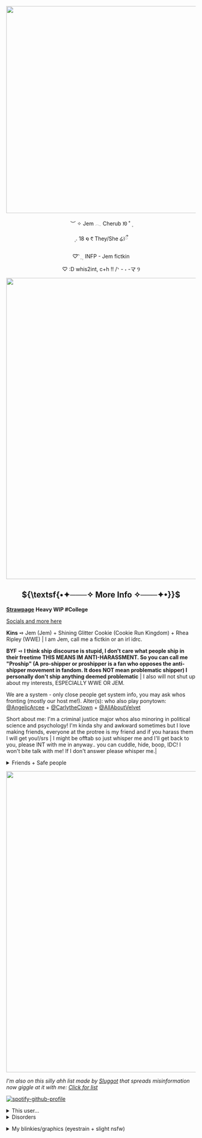  
<p align="center">
   <img width="550" src="https://file.garden/aLcUmNZBvTGYyXJl/graphicjem%20(2).gif"
 </p>
 <p align="center">
︶ ✧ Jem 𓂃 Cherub  ᘞ ˚ ۪
<p align="center">
 ۪    𝅄   18   ໑ ᱖   They/She ໒꒱ྀ
<p align="center">
  ♡  ͡ ݂ ࣭ ࣭ INFP - Jem fictkin
<p align="center">
          ♡ :D whis2int, c+h !! /ᐠ - ˕ -マ Ⳋ
 <p align="center">
 <img width="800" src="https://64.media.tumblr.com/b1932ee06bc4b13e56fd72e9653edcb1/70ed8579ab0de378-3e/s500x750/3d75688770ba3c99f13775477f3ee68ca0ab4e60.gifv"
 </p>
<h2 strong align="center"> 
 ${\textsf{•✦───✧ More Info ✧───✦•}}$ 
</h2> 
 
<a href="https://cherubponytown.straw.page/">**Strawpage**</a> **Heavy WIP #College**

[Socials and more here](https://prettycherub.my.canva.site/)

**Kins** ➺ Jem  (Jem) + Shining Glitter Cookie (Cookie Run Kingdom) + Rhea Ripley (WWE) | I am Jem, call me a fictkin or an irl idrc. 

**BYF** ➺ **I think ship discourse is stupid, I don't care what people ship in their freetime THIS MEANS IM ANTI-HARASSMENT. So you can call me "Proship" (A pro-shipper or proshipper is a fan who opposes the anti-shipper movement in fandom. It does NOT mean problematic shipper) I personally don't ship anything deemed problematic**  | I also will not shut up about my interests, ESPECIALLY WWE OR JEM. 


We are a system - only close people get system info, you may ask whos fronting (mostly our host me!). Alter(s): who also play ponytown: [@AngelicArcee](https://github.com/AngelicArcee) + [@CarlytheClown](https://github.com/CarlytheClown) + [@AllAboutVelvet](https://github.com/AllAboutVelvet)

Short about me: I'm a criminal justice major whos also minoring in political science and psychology! I'm kinda shy and awkward sometimes but I love making friends, everyone at the protree is my friend and if you harass them I will get you!/srs | I might be offtab so just whisper me and I'll get back to you, please INT with me in anyway.. you can cuddle, hide, boop, IDC! I won't bite talk with me! If I don't answer please whisper me.| 

</details>

<details> 
  <summary>Friends + Safe people</summary>  
 
[greenbeanx3](https://github.com/greenbeanx3)

[saturniid-sys](https://github.com/saturniid-sys)

[kkaleidoskull](https://github.com/kkaleidoskull) *miss you pookie ily/p*

[datariker](https://github.com/datariker)

[Michael-Afton1983](https://github.com/Michael-Afton1983)

[WalkingTW](https://github.com/WalkingTW)

[Rainy-chaos-sys](https://github.com/Rainy-chaos-sys)

[GothicCowboy](https://github.com/GothicCowboy)

[ThePluralEcosystem](https://github.com/ThePluralEcosystem)

[p0staldud3](https://github.com/p0staldud3) *also miss you too pookie ily/p*

[Cannibalistic-Ways-Of-Life](https://github.com/Cannibalistic-Ways-Of-Life)

[Dazaku](https://github.com/dazaku)

And I'm pretty much friends with everyone at the protree! **Y'all can always INT with me even if I have DNI in my name!**
 
</details>

</p>

<p align="center">
 <img width="800" src="https://64.media.tumblr.com/b1932ee06bc4b13e56fd72e9653edcb1/70ed8579ab0de378-3e/s500x750/3d75688770ba3c99f13775477f3ee68ca0ab4e60.gifv"
 </p>

*I'm also on this silly ahh list made by [Sluggot](github.com/sluggot) that spreads misinformation now giggle at it with me: [Click for list](https://rentry.co/ALWAYSBACKBABY)*

[![spotify-github-profile](https://spotify-github-profile.kittinanx.com/api/view?uid=zms6yv2ax4eqh3r96w3hlnvh5&cover_image=true&theme=natemoo-re&show_offline=true&background_color=121212&interchange=false&profanity=false&bar_color=ffb6c1&bar_color_cover=false)](https://spotify-github-profile.kittinanx.com/api/view?uid=zms6yv2ax4eqh3r96w3hlnvh5&redirect=true)



<details> 
  <summary>This user...</summary>  
 
![](https://64.media.tumblr.com/176ae4c846275da0acb7e59f6e5f6ed2/7e7a17c822ba5eec-e2/s500x750/8db58574948e4c6db827dadd432b533699701058.jpg)
![](https://64.media.tumblr.com/a76b02e2a9c857e0e880d394dcb23196/1920154fc9fd3612-b4/s500x750/3d57c5c33d58a6bda642cab11b3daeb2af8afb2e.pnj)
![](https://64.media.tumblr.com/16e147ccf785849162b0781146ca2914/46d604dd162ee4c3-f9/s250x400/6f476de3a6d63c878e645d4d9d3dcd046982b27b.pnj)
![](https://64.media.tumblr.com/730f3e291ee1935f8734a92945ffd197/d8efbe3ae7e0695e-16/s1280x1920/16715b4bd023dc865c0738857eb42f59bc94e5a7.jpg)
![](https://64.media.tumblr.com/fd0c7659753ebe59ffa3b1ae8c39fef3/9ece98a9b1a4aea5-e1/s1280x1920/fc174413f17686c0e4a007e2c8f37fbc1d2ec65e.pnj)
![](https://64.media.tumblr.com/7d15a1e047fc32c5c93f5a723f900c59/198fc4d399634551-3f/s500x750/2f77a0de67c75a3fcef61eb468ee49771af32df7.gifv)
![](https://64.media.tumblr.com/974c548e80c8e4b2358c00f5fa41a482/c20a46e1a86f08ec-17/s1280x1920/fa7e64c1b3522b05652f20ad586a81b30ff2a6b9.pnj)
![](https://64.media.tumblr.com/99161abce24f36dda65d237eebd8dfa3/26a36d203b6ad05d-43/s500x750/0ec9e380076167d508ea852583ae591c42844b53.pnj)
![](https://64.media.tumblr.com/aeafdccc524d5732f62533b43bec2f10/c0267c93b160a0db-66/s250x400/41f7597ea18bebed6f9bbd8eb11149f9308ec6d1.jpg)
![](https://64.media.tumblr.com/807bbfbc457d1c5b2d70d787103450c9/1c12787f782b8591-6e/s500x750/b73cf263cccb89ea4160f6ca4f82305f4b147520.pnj)
![](https://64.media.tumblr.com/7ddf1d918419da724cb59dc3af8a1eda/970d2a75a2adfdd7-5f/s500x750/7dfb30602ff12b28267b39cdb66e4e59b8429882.pnj)
![](https://64.media.tumblr.com/0f0b6e9f018f5e3edda4d98c04cbd9ee/e00fb671dc1925c4-58/s250x400/042520bcc5c28febd848442dd355e424777aa9b8.pnj)
![](https://64.media.tumblr.com/bae0225808419581842f11d5bd1a96d3/6ea3ba2131cbc386-21/s400x600/7be9bad66e1e241d7f6aa19660e0eca0e1fa28e0.pnj)
![](https://64.media.tumblr.com/9ccaa6f878f4f9d2175c61f8f06d7ce2/8a049d34c75d295e-f0/s500x750/eeb749cc907307cd30d7331605cd9ce783d90490.pnj)
![](https://64.media.tumblr.com/3e9d51d30d4dfa58a0d879c1c21cf076/e1d00e5fb9f1f3ff-67/s1280x1920/0d1caaf09ec5813782bb25abbffd1e80c9f976a2.pnj)
![](https://64.media.tumblr.com/a873050392024b377134079ead5b261e/7152da28e132261f-cf/s1280x1920/1b9783e93af0ad79edbbe96f88393883976fbdac.pnj)
![](https://64.media.tumblr.com/05647b6f454ae46a9e3c9ccf3deb8fce/02f6c2b6b2845b0e-02/s1280x1920/d087a7d1256576e1d64e4e3ef730719b265fefb1.jpg)
![](https://64.media.tumblr.com/8d577b56b0e399a92f3bcec0d54cdfd9/0dc8d1653d48861b-c8/s500x750/5dbd2fb6347a375016d87dfaf4cb0e8e4ed3e3ae.pnj)
![](https://64.media.tumblr.com/1eb06db2257a8bc603d75634c66e4875/12b83be7f3afc336-b2/s400x600/949055a3e64739b8950dd189997e2d1d031a9fb4.pnj)
![](https://64.media.tumblr.com/7e68f04f896567207a5cc6a3582b39f3/12b83be7f3afc336-f7/s400x600/481be073f725ed2ffefcace9d090cc9f94c1ced6.pnj)
![](https://64.media.tumblr.com/7746f58d569ae77e1f260bfaa475cf7f/12b83be7f3afc336-6a/s400x600/1c5478ca34888bdc6bcab3fa3a5ff3c9d01bb973.pnj)
![](https://64.media.tumblr.com/38ad4af751094eaa29a605bc67d4fd80/12b83be7f3afc336-6c/s400x600/399ad4b83bc544e023062fe91946efd02f754f87.pnj)
![](https://64.media.tumblr.com/0c82b673d0bc54ab4396531378588551/12b83be7f3afc336-bd/s400x600/4ee596132fc3ee2bd45e1e72ec4afee432125dc9.pnj)
![](https://64.media.tumblr.com/51119e90005cc33397df97903bf32a22/617a5c7071adee4e-67/s500x750/492dab5abbf0d4278ef5a762680f2f0330706104.pnj)
![]()
![]()
![]()
![]()
![]()






 
</details>

<details> 
  <summary>Disorders</summary>  

 MDD + GAD + OSDD + POTS + ADHD
 
![](https://64.media.tumblr.com/72ae63282f1f0e67cd2c371f4ff1da25/a20122e278b4ecb6-93/s250x400/cedbd9e908ebfe6cfd4e9a719595b585ca64321d.gifv) 
![](https://64.media.tumblr.com/fbe8066fc817a0706409e684003b71d9/cfda3078bde036fa-b8/s250x400/409248320017354ccd4f7da91ad5b00677615225.gifv) 
![](https://64.media.tumblr.com/ada64f191c67a796654e5e1d72fda9dc/4ce41699b051c695-53/s250x400/2552362001dd77d180a3a53e4f97188bbfcfbcbc.gifv) 
![](https://64.media.tumblr.com/75c049b12ee99eca2f5c1413071ffe22/6521b4de6f9ba744-ba/s250x400/b65421f76e4604b5e683e41011692888784551b4.gifv) 
![](https://64.media.tumblr.com/e3c5b1a644030aca360f9e25cb575971/6521b4de6f9ba744-52/s250x400/62c88e15b2cad7f718a25aec8e313ef76df11d13.gifv) 
![](https://64.media.tumblr.com/92579559af11129b7c54a48444f892e4/6521b4de6f9ba744-95/s250x400/718b680ab44239b85a8e697ccf3ac4f9db57ecd7.gifv)  
![](https://64.media.tumblr.com/fb7ffa5e02c80d3591fbe5e07fc51fbc/1690b504fcbc8338-61/s250x400/2d7e06c838fc1b34810a842a49fb4dd98f7b1663.gifv) 
![](https://file.garden/aLcUmNZBvTGYyXJl/adhdswag.gif) 
![](https://file.garden/aLcUmNZBvTGYyXJl/anxietyhaver.gif) 
![](https://file.garden/aLcUmNZBvTGYyXJl/livewithchronicpainblinkie.gif)
![](https://file.garden/aLcUmNZBvTGYyXJl/hypermobilityblinkie.gif)
![](https://file.garden/aLcUmNZBvTGYyXJl/alwayssickblinkie.gif)
![]()
![]()
![]()
![]()
![]()
![]()
</details>

</p>


<details> 
  <summary>My blinkies/graphics (eyestrain + slight nsfw)</summary>  

**Blinkies:**

![](https://64.media.tumblr.com/8dfc7ea1189c42c7e12289af3155faeb/2a25a5e1abd64440-6b/s250x400/fcdcb3167863c1238654d004c09b35bc8c32eea9.gifv) 
![](https://64.media.tumblr.com/3766ae7deafc12bf6f17538f099bdf90/2a25a5e1abd64440-e8/s250x400/e61715d23aa7e14b7a126050512c93d9eb6b0a3e.gifv) 
![](https://64.media.tumblr.com/aba44bbaa14c7fcc17db6a3fd60d494a/2a25a5e1abd64440-79/s250x400/670db98c745ddc23d49747824418477fd51fe7c6.gifv) 
![](https://64.media.tumblr.com/67e0be2443a0da158ef87767db9da29c/244fdab6b045e016-88/s250x400/527d441b38e521deefd885826d73df766f6ae5a7.gifv)
![](https://64.media.tumblr.com/64fae936af6ee1adf5c6f760d7f77093/244fdab6b045e016-05/s250x400/5d507d6c326050e9161067a36a95f681fd6b43ff.gifv)
![](https://64.media.tumblr.com/ff9eff46221dbb64628a0fb80a54ecac/244fdab6b045e016-d1/s250x400/b521630f67d67c2f1756331f0a33a7704eab01e3.gifv)
![](https://64.media.tumblr.com/ef2487308c3ff8ae5b2bc7fd1a4ae8e5/244fdab6b045e016-57/s250x400/6a7804d7e3d4004420c373cbbd5d34a63cc36922.gifv)
![](https://64.media.tumblr.com/77dbcc6ee47c37f33b8d33757a06afe2/244fdab6b045e016-59/s250x400/192c2eef91e10336b9239eab29cdf053994b07dd.gifv)
![](https://64.media.tumblr.com/2b4d566ddf8d9752d5a59a161723146f/e00fb671dc1925c4-af/s250x400/9257524dfb4cdf35023b1c70774a1417acc07be6.gifv)
![](https://64.media.tumblr.com/89186db978b1dcb470f943b6e8006389/1bc702f029e36231-b9/s250x400/f26d4409168c78e4e0742cae0f9dad5a4647e8e8.gifv)
![](https://64.media.tumblr.com/a0deed3dd588bdc056d0d995bc465408/b035b516dc88dd13-5d/s250x400/c2966406ec849fe7f4d0de99e9a508fa6d34694c.gifv)
![](https://64.media.tumblr.com/f9a52a353a883d7aedf3b4d3840b7a4b/b035b516dc88dd13-64/s250x400/85374c68a4833149b5acdd68fdb31e126fb0f036.gifv)
![](https://64.media.tumblr.com/ffffdb0ba0a3d0a13591c104592ef139/7e84b72b5ba10300-c9/s250x400/5840bf937f5b477514b1961883cf65a3a75fb246.gifv)
![](https://64.media.tumblr.com/9ca1fb383576f71f1f689c55ea829eb4/7e84b72b5ba10300-b2/s250x400/9b78fdefd6ca02382bcef4a43b4e72c86ba62c3e.gifv)
![](https://64.media.tumblr.com/b6763e30009f0f1db64d94b59c35c3f9/3a1e4d35fa316b52-fe/s400x600/ad119b0dfe46f26b72d028ac782c3839b1e6caed.gifv)
![](https://64.media.tumblr.com/f8a822b6a0d0936862591e0524b45b9e/36184a6c267f36ba-5c/s250x400/8c2b8801f42cf663cb9c342f43bd1d955f8098ac.gifv)
![](https://64.media.tumblr.com/20bc5294ba90f7d341962ff54092dab7/36184a6c267f36ba-d8/s250x400/47391d5a97ef250da0380fa3f9fec06cced9fab7.gifv)
![](https://64.media.tumblr.com/d82a9cdd8fd9414f1b709a8bbea1ed9e/36184a6c267f36ba-c8/s250x400/bdd828cd0ad0b6064764d64357854c2c10e2a6d0.gifv)
![](https://64.media.tumblr.com/7ea7b5ba348fb29ddd42b1bf2bc9c865/36184a6c267f36ba-d8/s250x400/063707eeb7f0acf5aa351e6c94c3f21466f713af.gifv)
![](https://64.media.tumblr.com/3bfcd45b6d38d0d18b58008d6fa3c2d8/66f8bee48421ca35-f1/s250x400/3c535ac1061eca7bdf74dc1b29ffd13514a861c4.gifv)
![](https://64.media.tumblr.com/bb9a23771268a23a8ff872481c841e26/66f8bee48421ca35-71/s250x400/7bbcf887fbe0295322b71919e2e85902fa695291.gifv)
![](https://64.media.tumblr.com/2590d3fc0c6e24b89ab6dd9a75f3d83b/66f8bee48421ca35-42/s250x400/fd268bc835aba4bd6736b3b7f5c9fd586fefd212.gifv)
![](https://64.media.tumblr.com/8d2ad943b2b386c742d77459ed7e836b/6ad1ec31bad5887a-16/s250x400/821c60c89663b0756e0381e53c9019c402b10ebf.gifv)
![](https://64.media.tumblr.com/c8f0ef3e0babdc578632ae5b0c2173d9/6ad1ec31bad5887a-bb/s250x400/8451f509e468205f116d8faef2b72f88ea793094.webp)
![](https://64.media.tumblr.com/6f4975d816542ff797fe0c5007cc5771/6ad1ec31bad5887a-f3/s250x400/689d6c33a1fff6093b305084de31aefee44f9728.gifv)
![](https://64.media.tumblr.com/425ce5a67cb585ab866cea59735dfe8a/1fb39223b20e4f22-e8/s250x400/bdffd5a7f08cbefd029c8b81a78de8f75195eb6c.gifv)
![](https://64.media.tumblr.com/b8e11fc858177931d79d3a141bef9c91/e24aea302e062a10-9b/s250x400/cda5489e2b42a8b0a5492bf84b22610fc425ef92.gifv)
![](https://64.media.tumblr.com/e9a5266fb438bba0a1e7b64ee86a0e32/e24aea302e062a10-5b/s250x400/04dfab7ec354802ce4369191ef8a0676db506390.webp)
![](https://64.media.tumblr.com/524a7032e32d19c48cafe837bb8d3ac3/1a0bd8a997af9343-b3/s250x400/55fe3af549ca3a64f8700b6b712e98e2cd2fbe44.gifv)
![](https://64.media.tumblr.com/de129f56314ba7465ea4cc16374a8723/53b28a880a29cd42-4d/s250x400/f771e840964c4efd3848d28d8c57436d690afd19.gifv)
![](https://64.media.tumblr.com/4e7ee764907a99910a8313e6a3f3a298/69f580ddf05489ed-4f/s250x400/08ab8291f87ba7e63d2715223cf62c3187b99190.gifv)
![](https://64.media.tumblr.com/da8a830e417e1861a9899ec701f6267b/6af461a3f6e93104-44/s250x400/5754183e44033d8c8e9b61f192a69fba16eca7f3.gifv)
![](https://64.media.tumblr.com/da11596fbdca1a1a8b859733c2b4f312/e69ada103ddfcdc2-6a/s250x400/879437f281fea60f713062076c1ee44b80e96344.gifv)
![](https://64.media.tumblr.com/ed3cb0c560a6884583150ccf849ca2e6/0ca0ef7554fde89c-ee/s250x400/01bd75acdecb619376f0b2ffcef35fa8edc3435b.gifv)
![](https://64.media.tumblr.com/28d86c2cf80c659a7a8730414284ddd9/b8f84ff8a1d07556-81/s250x400/796bf8cad1f392830c1840b3d8c7dd825f88c6d5.gifv)
![](https://64.media.tumblr.com/b9bdb471d03292a7f76ca411868eaffb/b8f84ff8a1d07556-21/s250x400/b1f77c8b0d764f7d044a4fb92666867edf3218f5.gifv)
![](https://64.media.tumblr.com/0d1f9da85f9a5024f0de3fc2475156ae/defe983bdf815818-f6/s250x400/0e904a5a0aed1d67a31c0823b47fcb35c1aa9457.gifv)
![](https://64.media.tumblr.com/dedca112aba14c8ae9aab2baf077678f/defe983bdf815818-b8/s250x400/d4e7b364e0e1f2ac49a185fc34ca69d6481553a3.gifv)
![](https://64.media.tumblr.com/7dd5bc449bb5c52491af5457f381f842/055b6239baca094c-1a/s250x400/09ef9c9e68a62c008d660d6f1fc71e0ceab9e803.gifv)
![](https://64.media.tumblr.com/4d8b3ad7ea3ab4193b03938bd7efd483/055b6239baca094c-06/s250x400/a779691b3cbb159c16b57be6f1fc489a10c9f61b.webp)
![](https://64.media.tumblr.com/d2651a14e06fde7c3a8c69b54dbd4f20/712e794bff568974-bf/s250x400/359b9103c5410ce6e64bdb417d746be8c95bc9f8.webp)
![](https://64.media.tumblr.com/2ce592f5601090ef68fa20f4b41921f3/b4f3a731a7a10fbe-23/s250x400/216858a2cc539ad07ba15a3eec357229b02b2e5c.gifv)
![](https://64.media.tumblr.com/80aa28c0ab274db80e04e6efe417bddf/f3c940fb67b26e9a-9c/s250x400/0f6d6ce8babec6d1c438373d5ec4e61fa5a3ed91.gifv)
![](https://64.media.tumblr.com/10afed8a74a8db0f04de3362ab04e498/7d6d7c3f46f65b6f-90/s250x400/765bba868de8fe08bc819939ac059086fe26d9d6.gifv)
![](https://64.media.tumblr.com/e74182c9426bb79d03dfa88b33ca6a3e/b6710d504bda2ee3-76/s250x400/efac625a4878a406747082ef695bd481c642e7ea.gifv)
![](https://adriansblinkiecollection.neocities.org/d1.gif)
![](https://adriansblinkiecollection.neocities.org/d6.gif)
![](https://adriansblinkiecollection.neocities.org/d58.gif)
![](https://adriansblinkiecollection.neocities.org/d97.gif)
![](https://adriansblinkiecollection.neocities.org/e62.gif)
![](https://adriansblinkiecollection.neocities.org/v74.gif)
![](https://adriansblinkiecollection.neocities.org/f58.gif)
![](https://adriansblinkiecollection.neocities.org/g23.gif)
![](https://adriansblinkiecollection.neocities.org/g13.gif)
![](https://adriansblinkiecollection.neocities.org/g100.gif)
![](https://adriansblinkiecollection.neocities.org/g126.gif)
![](https://adriansblinkiecollection.neocities.org/z45.gif)
![](https://adriansblinkiecollection.neocities.org/51.gif)
![](https://adriansblinkiecollection.neocities.org/39.gif)
![](https://adriansblinkiecollection.neocities.org/52.gif)
![](https://plasticdino.net/blinkie/sanrioblinkie.gif)
![](https://plasticdino.net/blinkie/internet-princess.gif)
![](https://plasticdino.net/blinkie/twinkle.gif)
![](https://plasticdino.net/blinkie/solike.gif)
![](https://plasticdino.net/blinkie/oreo.gif)
![](https://plasticdino.net/blinkie/coloursdontrun.gif)
![](https://plasticdino.net/blinkie/angel%20kitty.gif)
![](https://plasticdino.net/blinkie/34.gif)
![](https://plasticdino.net/blinkie/uncool.gif)
![](https://plasticdino.net/blinkie/wormblink.gif)
![](https://64.media.tumblr.com/825b9f10b4b299c29fae2a0e2b9fdfd6/8976aed58605480c-49/s250x400/149f0ac5be4293f96334ddd6696decab0773f1f4.pnj)
![](https://external-media.spacehey.net/media/s5TD1IcwAdARbpL8gOW-v1AocYU4Z-1sa44UlwpvCBNE=/https://i.ibb.co/1TrXKdS/1560774m1slaieim7.gif)
![](https://external-media.spacehey.net/media/sQTfVcRL0RroXupWSjXc2mKigaTuY9xRPoQaGPuOtWO8=/https://i.ibb.co/DKMrmQS/1608188zabmdwl4g2.gif)
![](https://file.garden/aLcUmNZBvTGYyXJl/Transformers1blinkie.gif)
![](https://file.garden/aLcUmNZBvTGYyXJl/Barbieblinkie.gif)
![](https://file.garden/aLcUmNZBvTGYyXJl/Horror.gif)
![](https://file.garden/aLcUmNZBvTGYyXJl/Analoghorrorblinkie.gif)
![](https://file.garden/aLcUmNZBvTGYyXJl/pyschologicalhorrorblinkie.gif)
![](https://file.garden/aLcUmNZBvTGYyXJl/foundfootageblinkie.gif)
![](https://file.garden/aLcUmNZBvTGYyXJl/demigirlblinkie.gif)
![](https://file.garden/aLcUmNZBvTGYyXJl/antistupidityblinkie.gif)
![](https://file.garden/aLcUmNZBvTGYyXJl/proudtobeafreakblinkie.gif)
![](https://file.garden/aLcUmNZBvTGYyXJl/allmurderblinkie.gif)
![](https://file.garden/aLcUmNZBvTGYyXJl/creepycrawlyblinkie.gif)
![](https://file.garden/aLcUmNZBvTGYyXJl/sometimesipurrblinkie.gif)
![](https://file.garden/aLcUmNZBvTGYyXJl/ipopbubblewrapblinkie.gif)
![](https://file.garden/aLcUmNZBvTGYyXJl/catpersongif.gif)
![](https://file.garden/aLcUmNZBvTGYyXJl/moonbeamsandstardustblinkie.gif)
![](https://file.garden/aLcUmNZBvTGYyXJl/yourworstenemyblinkie.gif)
![](https://file.garden/aLcUmNZBvTGYyXJl/igazeatstarsblinkie.gif)
![](https://file.garden/aLcUmNZBvTGYyXJl/i%3C3toxicmold.gif)
![](https://file.garden/aLcUmNZBvTGYyXJl/myvoicesdontlikeyoublinkie.gif)
![](https://file.garden/aLcUmNZBvTGYyXJl/scienceloverblinkie.gif)
![](https://file.garden/aLcUmNZBvTGYyXJl/isaymeowblinkie.gif)
![](https://file.garden/aLcUmNZBvTGYyXJl/vampireloverblinkie.gif)
![](https://file.garden/aLcUmNZBvTGYyXJl/i%3C3vampires.gif)
![](https://file.garden/aLcUmNZBvTGYyXJl/dreamcatchingblinkie.gif)
![](https://file.garden/aLcUmNZBvTGYyXJl/irunwithscissorsblinkie.gif)
![](https://file.garden/aLcUmNZBvTGYyXJl/i%3C3antiqueshopsblinkie.gif)
![](https://file.garden/aLcUmNZBvTGYyXJl/toxicyuriblinkie.gif)
![](https://file.garden/aLcUmNZBvTGYyXJl/i%3C3gardeningblinkie.gif)
![](https://64.media.tumblr.com/efb0865d23174e7d199b2e240b26fd32/c6c0d41d8a286cfd-15/s250x400/76e12b826d3ca7a5b91d412adcc9e2a4812191c0.gifv)
![](https://64.media.tumblr.com/612e40702a8cb05e3bcb133ff22458e1/38631977abf9b64b-30/s250x400/aa4e1ac56c326e6947d83113de4b044c5be7d5b4.gifv)
![](https://64.media.tumblr.com/f312b02beaf0f87ec3faf4eb7eeb52e0/38631977abf9b64b-6a/s250x400/75d452be35b3b60e4019eaab0050d7494c95a50a.gifv)
![](https://64.media.tumblr.com/0e0dc35b215baa716bea35df455d06fa/38631977abf9b64b-b8/s250x400/00ce9a9691b2ab5f059409f94bcb917a76bc247b.gifv)
![](https://64.media.tumblr.com/6931464179b8f5d45e8b80a399759d00/38631977abf9b64b-c5/s250x400/3217668079f7add2f6c50f72e6d0eb6677bc2e7e.gifv)
![](https://64.media.tumblr.com/ae77ef2bc8be51cd4be6f13e03e30769/38631977abf9b64b-15/s250x400/cc031ae6a4831b2fedd1450ba39d9975f959104f.gifv)
![](https://64.media.tumblr.com/4d9bc0e6fd9f72eaed7cc856a7ccddf9/640a8073b6387d68-0b/s250x400/485897138d517c9800cc1929c8e077afb3627968.gifv)
![](https://64.media.tumblr.com/5950d757ab4246d0f4f0b60308e85ece/640a8073b6387d68-3b/s250x400/f38cc7a3f5cc6c255a68e65f8882b1862d666248.gifv)
![](https://64.media.tumblr.com/da9ad15f166f7ba2e9067521a63e1f12/640a8073b6387d68-e1/s250x400/53c9c47e0a752dfb581b48f12db11cb9d49ad9ac.gifv)
![](https://64.media.tumblr.com/03a0f9fc3f9e45a50b8976540fa3895c/640a8073b6387d68-28/s250x400/c07c5b9c961513376abcf5b87917968d5f13216c.gifv)
![](https://64.media.tumblr.com/bdfe019d3f7f6c1066cb1437d1e07e78/83eebdb7a9c96ac8-2d/s250x400/a0ed833269f4802ad664d5ea6abe0629b60cd838.gifv)
![](https://file.garden/aLcUmNZBvTGYyXJl/playstationgirl.gifv)
![](https://file.garden/aLcUmNZBvTGYyXJl/gottaglock.gifv)
![](https://file.garden/aLcUmNZBvTGYyXJl/freakygotfab.gifv)
![](https://file.garden/aLcUmNZBvTGYyXJl/pinkaddict.gifv)
![](https://file.garden/aLcUmNZBvTGYyXJl/sarcasmservice.gifv)
![](https://file.garden/aLcUmNZBvTGYyXJl/housewifefromhell.gifv)
![](https://file.garden/aLcUmNZBvTGYyXJl/hatsuneblinkie.gifv)
![](https://file.garden/aLcUmNZBvTGYyXJl/waterparksblinkie.webp)
![](https://file.garden/aLcUmNZBvTGYyXJl/supportemoticons.gifv)
![](https://file.garden/aLcUmNZBvTGYyXJl/dontmakemeblinkie.gifv)
![](https://file.garden/aLcUmNZBvTGYyXJl/ikyouareblinkie.gifv)
![](https://file.garden/aLcUmNZBvTGYyXJl/deaddoveblinkie.gifv)
![](https://64.media.tumblr.com/fcdaca185e5f5f2db0c8714fd7adde11/1b925f9587d95c2b-7e/s500x750/c6f3089c6d559a8476bdd18f5c6e04e7badf9412.gifv)
![](https://64.media.tumblr.com/00cd122883447c7ebd12e9996dc52492/e6e08e319bcefb0e-51/s250x400/4ab81991e45c8c8d1ff30b5883be81d51f276fa3.gifv)
![](https://64.media.tumblr.com/965167efae7e62e8fa6f11db5ca9914a/7e84b72b5ba10300-18/s250x400/bd8257dc1e59652210ea3f722d1e3246f7275ea4.gifv)
![](https://64.media.tumblr.com/9e3cf113bf7872eaf05e293f43bb4107/f566ea0461dc0b04-54/s250x400/e0613ef26230df485d9c9cc1953ac5a0bafa961b.gifv)
![](https://64.media.tumblr.com/b8b5a1a789e6b41c7d34b6d7f6523bbc/0d6f024152bca902-08/s250x400/890e1b2313c45f6927ae1307fdb75149a82ac7fa.gifv)
![](https://64.media.tumblr.com/db6b352251560d2d52fd9137fde6f033/8dc063230d650b6b-04/s250x400/8ee5301fe175053eeed3235e5262cc197d939822.gifv)
![](https://64.media.tumblr.com/02bff094bba05356d3b61dc8c51f9d07/8dc063230d650b6b-dd/s250x400/ea6051eb2fc152b3642d66c7d00fd86f8c0b4b34.gifv)
![](https://64.media.tumblr.com/bc317a999860eb3d22aac2bd172b7658/8dc063230d650b6b-21/s250x400/b5d2b9dc51144d3721a5ccb8380978b46c648ed1.gifv)
![](https://64.media.tumblr.com/15eea7f9925aae8a1ae2a888933eaa5b/8dc063230d650b6b-b5/s250x400/47a6265a88cd41f6b130e78042156a909aa95018.gifv)
![]()
![]()
![]()
![]()
![]()
![]()
![]()
![]()
![]()




**Buttons:**

![](https://adriansblinkiecollection.neocities.org/buttons/a52.png)
![](https://adriansblinkiecollection.neocities.org/buttons/4.jpg)
![](https://adriansblinkiecollection.neocities.org/buttons/a15.gif)
![](https://adriansblinkiecollection.neocities.org/buttons/a101.jpg)
![](https://adriansblinkiecollection.neocities.org/buttons/a125.gif)
![](https://adriansblinkiecollection.neocities.org/buttons/d17.jpg)
![](https://cyber.dabamos.de/88x31/antinazi.gif)
![](https://cyber.dabamos.de/88x31/animegay.gif)
![](https://cyber.dabamos.de/88x31/bu12.gif)
![](https://cyber.dabamos.de/88x31/candyshop.gif)
![](https://cyber.dabamos.de/88x31/cuteanimegirls.gif)
![](https://cyber.dabamos.de/88x31/furby.gif)
![](https://cyber.dabamos.de/88x31/froggygif.gif)
![](https://cyber.dabamos.de/88x31/frogland.gif)
![](https://plasticdino.neocities.org/buttons/minecraft.png)
![](https://plasticdino.neocities.org/buttons/tetoteteto.gif)
![](https://plasticdino.neocities.org/buttons/parentaladvisory2.png)
![](https://64.media.tumblr.com/67740d88d1cbf619ffd43594f215d185/b00b53c79d3e84e3-9e/s100x200/67bcc4d1ba216f1669e4fbfd53c3136de1c3244f.gifv)
![](https://64.media.tumblr.com/d555f7e634b71a293daa7cb0412a17c4/b00b53c79d3e84e3-fb/s100x200/c4e165ef3f09b5bdaf31db37ca2a0675879a26ae.gifv)
![](https://64.media.tumblr.com/1be5b48c0f900544292aee5cc7f99816/b00b53c79d3e84e3-3d/s100x200/b255025a39d1fc7d37e5cff449479683df18c90a.gifv)
![](https://64.media.tumblr.com/c671a8b7b4211049e196a816a6b4c0c2/b00b53c79d3e84e3-3e/s100x200/f989540ecf0a094e293157096166d58a48ecdcfc.gifv)
![](https://64.media.tumblr.com/02e33667a7cac16a2f8413e1e2e45e62/6672f487bca8affa-80/s100x200/370ebf2930924bdd9e0883e435c850d5bad3fcba.gifv)
![](https://64.media.tumblr.com/1ff282372fae92ee8c9205bf32b85693/d6ec1a73cb60a443-42/s100x200/c33d6a791dafd3d86cc0d6db53842b5903f0e3ee.gifv)
![](https://64.media.tumblr.com/42ac65074eecb6ad1996db59bc6d38db/d6ec1a73cb60a443-e5/s100x200/9cc4f6626c22501a9bac7512794d8ea227fc61cf.gifv)
![](https://64.media.tumblr.com/44a0b2ce378490f5320b458c92194917/d6ec1a73cb60a443-ab/s100x200/7eb229c15327e06c2de91c48de854174785eab27.pnj)
![](https://file.garden/aLcUmNZBvTGYyXJl/kinkybutton.gifv)
![](https://file.garden/aLcUmNZBvTGYyXJl/obsessedbutton.gifv)
![](https://file.garden/aLcUmNZBvTGYyXJl/fangirlbuttton.gifv)
![](https://file.garden/aLcUmNZBvTGYyXJl/gotfangsbutton.gifv)
![](https://file.garden/aLcUmNZBvTGYyXJl/cocksuckinbutton.gifv)
![](https://file.garden/aLcUmNZBvTGYyXJl/succubusbutton.gifv)
![](https://file.garden/aLcUmNZBvTGYyXJl/vampirebutton.gifv)
![](https://64.media.tumblr.com/a0f60b5ab41cd7c22a539bbdecd9f9ac/18d07884c6f6a27a-6a/s100x200/d2c37ee333e6d340c982012c7aa796a39257dc79.gifv)
![]()
![]()
![]()
![]()
![]()
![]()
![]()


**Stamps:**

![](https://adriansblinkiecollection.neocities.org/stamps/a52.png)
![](https://adriansblinkiecollection.neocities.org/stamps/a36.png)
![](https://adriansblinkiecollection.neocities.org/stamps/a41.gif)
![](https://adriansblinkiecollection.neocities.org/stamps/a77.png)
![](https://adriansblinkiecollection.neocities.org/stamps/k5.png)
![](https://adriansblinkiecollection.neocities.org/stamps/k17.png)
![](https://adriansblinkiecollection.neocities.org/stamps/g10.gif)
![](https://adriansblinkiecollection.neocities.org/stamps/k20.png)
![](https://adriansblinkiecollection.neocities.org/stamps/e102.jpg)
![](https://adriansblinkiecollection.neocities.org/stamps/j1.gif)
![](https://allyratworld.com/stamps/dd64586-a71bdb8d-cdac-402f-9eea-d8d3c4349fdd.gif)
![](https://allyratworld.com/stamps/d7kd0rr-1796315e-c525-49cc-8fc9-365afccb59db.gif)
![](https://allyratworld.com/stamps/d1c5nph-196ed819-48bf-4ec0-93d6-2836a4c0d8ed.png)
![](https://allyratworld.com/stamps/d85h30l-dfe181ed-0725-4bee-90d0-6a098d318daa.gif)
![](https://images-wixmp-ed30a86b8c4ca887773594c2.wixmp.com/f/712c88f6-7fe1-431e-989c-060ca457cd65/dddyn4f-7f6f6c96-ec72-4b6b-9167-0583aa54a9d2.gif?token=eyJ0eXAiOiJKV1QiLCJhbGciOiJIUzI1NiJ9.eyJzdWIiOiJ1cm46YXBwOjdlMGQxODg5ODIyNjQzNzNhNWYwZDQxNWVhMGQyNmUwIiwiaXNzIjoidXJuOmFwcDo3ZTBkMTg4OTgyMjY0MzczYTVmMGQ0MTVlYTBkMjZlMCIsIm9iaiI6W1t7InBhdGgiOiJcL2ZcLzcxMmM4OGY2LTdmZTEtNDMxZS05ODljLTA2MGNhNDU3Y2Q2NVwvZGRkeW40Zi03ZjZmNmM5Ni1lYzcyLTRiNmItOTE2Ny0wNTgzYWE1NGE5ZDIuZ2lmIn1dXSwiYXVkIjpbInVybjpzZXJ2aWNlOmZpbGUuZG93bmxvYWQiXX0.eS_esHVrb-McSsFXeyNzxIyrxyvZSBOsVWMyse_SoLo)
![](https://images-wixmp-ed30a86b8c4ca887773594c2.wixmp.com/f/9593649b-9956-4a58-a332-85a193ef7f00/d8h6n15-aa82a8fa-3dd9-460e-b1d6-80e902a02859.png?token=eyJ0eXAiOiJKV1QiLCJhbGciOiJIUzI1NiJ9.eyJzdWIiOiJ1cm46YXBwOjdlMGQxODg5ODIyNjQzNzNhNWYwZDQxNWVhMGQyNmUwIiwiaXNzIjoidXJuOmFwcDo3ZTBkMTg4OTgyMjY0MzczYTVmMGQ0MTVlYTBkMjZlMCIsIm9iaiI6W1t7InBhdGgiOiJcL2ZcLzk1OTM2NDliLTk5NTYtNGE1OC1hMzMyLTg1YTE5M2VmN2YwMFwvZDhoNm4xNS1hYTgyYThmYS0zZGQ5LTQ2MGUtYjFkNi04MGU5MDJhMDI4NTkucG5nIn1dXSwiYXVkIjpbInVybjpzZXJ2aWNlOmZpbGUuZG93bmxvYWQiXX0.HZsUTIY0RIkKhrvyPtN_MBiVZ2ARjSL55oIQjcrhuro)
![](https://images-wixmp-ed30a86b8c4ca887773594c2.wixmp.com/f/74037890-f83c-468f-83cf-33aa7bea7e7f/d5dya0g-4c0d3bab-c391-4b21-b92f-9a813e116f30.gif?token=eyJ0eXAiOiJKV1QiLCJhbGciOiJIUzI1NiJ9.eyJzdWIiOiJ1cm46YXBwOjdlMGQxODg5ODIyNjQzNzNhNWYwZDQxNWVhMGQyNmUwIiwiaXNzIjoidXJuOmFwcDo3ZTBkMTg4OTgyMjY0MzczYTVmMGQ0MTVlYTBkMjZlMCIsIm9iaiI6W1t7InBhdGgiOiJcL2ZcLzc0MDM3ODkwLWY4M2MtNDY4Zi04M2NmLTMzYWE3YmVhN2U3ZlwvZDVkeWEwZy00YzBkM2JhYi1jMzkxLTRiMjEtYjkyZi05YTgxM2UxMTZmMzAuZ2lmIn1dXSwiYXVkIjpbInVybjpzZXJ2aWNlOmZpbGUuZG93bmxvYWQiXX0.5l1-KomKrIEUPxukXQpwmgBezxAGd4zktV7D0IqwNr4)
![](https://64.media.tumblr.com/bd5083513c5a1165469650c75a4d84ec/e164de112d4aae4e-f6/s250x400/a66e1cb19b5c0d54e1576e0206417d023c34e47f.gifv)
![](https://external-media.spacehey.net/media/scfOVLxlo2En4wMg_GS82x4Zhz1XQn-HeNoqVRVcx7eU=/https://i.ibb.co/0GZQdLQ/2286590fzi4g933w6.gif)
![](https://i.postimg.cc/15BZQXGR/022223-B3-F3-CB-478-B-8-DB4-4-D540-FD1-A49-B.png)
![](https://64.media.tumblr.com/1720f3a9f24d33b4a91d9bf3a62dd6f9/3208240ef7f8a321-88/s250x400/e55c9faca0c99288ac73c9a607b5f369b71dadf9.gifv)
![](https://i.postimg.cc/d1Pfdc2S/20-DDDEFD-3-B4-C-48-F3-B755-2-A5-DE23-E4734.png)
![](https://supplies.ju.mp/assets/images/gallery01/9d29bc30.png?v=1c1ba870)
![](https://supplies.ju.mp/assets/images/gallery01/12326321.jpg?v=1c1ba870)
![](https://supplies.ju.mp/assets/images/gallery01/770fe54b.png?v=1c1ba870)
![](https://file.garden/aLcUmNZBvTGYyXJl/noreturnstamp.gif)
![](https://file.garden/aLcUmNZBvTGYyXJl/incorrectpasswordstamp.png)
![](https://file.garden/aLcUmNZBvTGYyXJl/bloodstamp.gif)
![](https://file.garden/aLcUmNZBvTGYyXJl/ouijiboardstamp.gif)
![](https://file.garden/aLcUmNZBvTGYyXJl/i%3C3astronomystamp.gif)
![](https://file.garden/aLcUmNZBvTGYyXJl/i%3C3ammonitesstamp.png)
![](https://file.garden/aLcUmNZBvTGYyXJl/lilypadstamp.png)
![](https://file.garden/aLcUmNZBvTGYyXJl/rainingpondstamp.gif)
![](https://file.garden/aLcUmNZBvTGYyXJl/daydreamerstamp.gif)
![](https://file.garden/aLcUmNZBvTGYyXJl/ilovestarsstamp.gif)
![](https://file.garden/aLcUmNZBvTGYyXJl/vampiremouthstamp.gif)
![](https://file.garden/aLcUmNZBvTGYyXJl/iwantyoutoholdmyhandstamp.png)
![](https://file.garden/aLcUmNZBvTGYyXJl/pinkbowstamp.png)
![](https://file.garden/aLcUmNZBvTGYyXJl/amianangelstamp.png)
![](https://file.garden/aLcUmNZBvTGYyXJl/rollipollistamp.png)
![](https://64.media.tumblr.com/dd7c10eb59c7bcecf98e167ad7a88e99/74876e504c5c7cde-70/s100x200/f00ac90b30806706bd5b42fc44f0c5894ce593dc.pnj)
![](https://64.media.tumblr.com/14578b74a26c2aeef37fce1cbc8b5bdd/74876e504c5c7cde-b7/s100x200/973ac73b833302b6b674aec26c8924181f0a1750.pnj)
![](https://64.media.tumblr.com/12da7add0f49f01e1844e5301c5f7357/ec8923cd04bc0a16-f9/s100x200/d253c643c1d6858aed765d2e0f31ab711323a5fc.pnj)
![](https://64.media.tumblr.com/20374970b023ff66968db15db6ca8a38/ec8923cd04bc0a16-9c/s100x200/e1a52cc0cc6c52244a1296abe7e3f04537bce9c7.jpg)
![](https://64.media.tumblr.com/4687472d4ff6923d4aa5a820ba3df44f/ec8923cd04bc0a16-0a/s100x200/575788a103671f0a115374535383a297331e03f1.pnj)
![](https://64.media.tumblr.com/c988cae205d593d1d9b19f691b02aff3/ec8923cd04bc0a16-e3/s100x200/febe978f7de39a23561c31f29a2729254028f311.webp)
![](https://64.media.tumblr.com/b5de0f3346cd5a93d544e0e3777787f9/ec8923cd04bc0a16-b2/s100x200/9ebf1f4ae2f4b25f2c0e174c478e5408ed7a5e7c.gifv)
![](https://64.media.tumblr.com/66be78981d48a18392116c3fa952fca8/5732e589548c1c67-e1/s100x200/be997d5173da32608fe599b3487a99f86d03ac10.gifv)
![](https://64.media.tumblr.com/e8b7832d0fa3974c5ac10de51c5a8dd7/1d29b6577554bb7e-6f/s100x200/06412f20105828f6b897bf01d18529a2105e7269.pnj)
![](https://64.media.tumblr.com/478ce44470acc4a9c0004e8085b12549/c6c0d41d8a286cfd-b5/s100x200/72db8048882dc6d1570ef373d59a76ae4da675b5.gifv)
![](https://64.media.tumblr.com/38484da6b7b5db63c1271e0f6631cf13/c6c0d41d8a286cfd-f8/s100x200/0717ee0677f63b6eaa60af65be74a5da84a1c635.pnj)
![](https://64.media.tumblr.com/a1555693a5eda94e1d74a1a7b35f92d4/c6c0d41d8a286cfd-bb/s100x200/a8e9130095894623753ddf5219de201e693ce63c.gifv)
![](https://64.media.tumblr.com/a4e5faa6fd0337170eeff55f1ad17103/5266f95f57864019-f0/s100x200/7ea9c8753aa5547f6171c0d3022681508addae90.gifv)
![](https://64.media.tumblr.com/c04afd254065657e2c9b78aadb816a68/5266f95f57864019-d6/s100x200/32947689cb8642209f7e01473b39a21771c9f042.pnj)
![](https://64.media.tumblr.com/12e32b015dd7f50c16f2901405366f37/5266f95f57864019-ba/s100x200/fded5d8fd5a735e9367173022a3e49f6a2826b1d.gifv)
![](https://64.media.tumblr.com/e507937b864d4ca6be99f04dba6de239/044980b3abd93f3f-1a/s100x200/10a70b5c2bc1e47e9b9add0602c6fe5bd3c61678.pnj)
![](https://64.media.tumblr.com/e52e6f162c3df16417b4f958049dfe99/640a8073b6387d68-ea/s100x200/3bcdaaf3e6c4574f1bb28ad0ceb7d124f7d9a899.gifv)
![](https://64.media.tumblr.com/048fb722a3c7c436e312e41bd730a7fc/640a8073b6387d68-f7/s100x200/10f6a9862d82a7711c933e96f626501696698e72.pnj)
![](https://64.media.tumblr.com/ee63413aeb74d8da7b71a3285f7e60f3/640a8073b6387d68-79/s100x200/79d71df2b5f15d76245effc877c6d1d765c8c2bc.pnj)
![](https://64.media.tumblr.com/5f0ac39bc76733a55e928bf0a4f9cfbb/222b979b794304b0-49/s100x200/7d08521e70b08a0ca6b4f61a4d808a4852755bf2.pnj)
![](https://64.media.tumblr.com/8f550242cc7295ad76cea296dcc8f67e/222b979b794304b0-0b/s100x200/a9f6f5d92c9303489ae753810ca1767aefbfb4cf.gifv)
![](https://64.media.tumblr.com/27e23fbd59dc0a28b4dcba8538651ccb/4d437c297503682b-31/s100x200/9dc1fd64a0b401d1756a69c222c8bd0f71577a88.pnj)
![](https://file.garden/aLcUmNZBvTGYyXJl/imabitchnotursstamp.pnj)
![](https://file.garden/aLcUmNZBvTGYyXJl/supportprophanitystamp.gifv)
![](https://file.garden/aLcUmNZBvTGYyXJl/killfacistsstamp.jpg)
![](https://file.garden/aLcUmNZBvTGYyXJl/catlovergif.gifv)
![](https://file.garden/aLcUmNZBvTGYyXJl/iseeyousinningstamp.pnj)
![](https://file.garden/aLcUmNZBvTGYyXJl/nintendowiistamp.pnj)
![](https://file.garden/aLcUmNZBvTGYyXJl/iheartfreaksstamp.jpg)
![](https://file.garden/aLcUmNZBvTGYyXJl/seabassstamp.gifv)
![](https://file.garden/aLcUmNZBvTGYyXJl/triggerwarningstamp.gifv)
![](https://file.garden/aLcUmNZBvTGYyXJl/liveleakstamp.jpg)
![](https://file.garden/aLcUmNZBvTGYyXJl/wiiownerstamp.jpg)
![](https://file.garden/aLcUmNZBvTGYyXJl/cocainestamp.pnj)
![](https://file.garden/aLcUmNZBvTGYyXJl/antisfuckingsuckstamp.gifv)
![](https://64.media.tumblr.com/09c07035247b421ab38349f7064580e8/b9cad5a3b0a11ffa-97/s100x200/b6a57ee9c0967009d71be020864215dd8e417953.pnj)
![](https://64.media.tumblr.com/d02cae2f6908a79c7160d75773575b39/e769e4fbde413e9b-ca/s100x200/63d632272555d4dce8c993ac2735a3c81fe4a50f.pnj)
![]()
![]()
![]()
![]()
![]()



</details>
